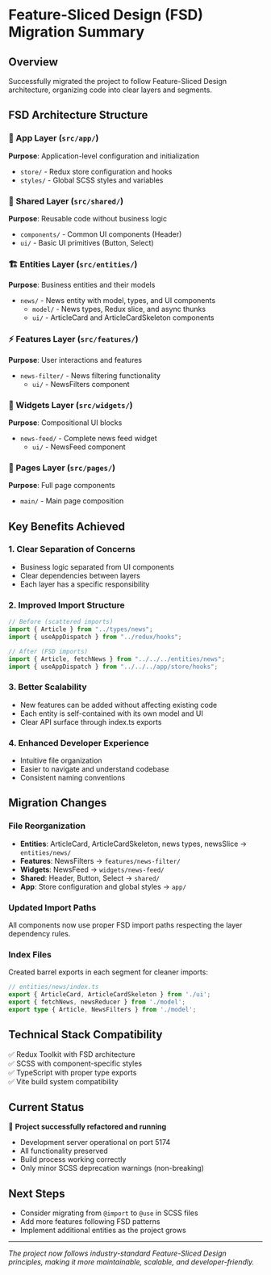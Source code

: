 # Feature-Sliced Design (FSD) Migration Summary

## Overview
Successfully migrated the project to follow Feature-Sliced Design architecture, organizing code into clear layers and segments.

## FSD Architecture Structure

### 🔧 App Layer (`src/app/`)
**Purpose**: Application-level configuration and initialization
- `store/` - Redux store configuration and hooks
- `styles/` - Global SCSS styles and variables

### 🧩 Shared Layer (`src/shared/`)
**Purpose**: Reusable code without business logic
- `components/` - Common UI components (Header)
- `ui/` - Basic UI primitives (Button, Select)

### 🏗️ Entities Layer (`src/entities/`)
**Purpose**: Business entities and their models
- `news/` - News entity with model, types, and UI components
  - `model/` - News types, Redux slice, and async thunks
  - `ui/` - ArticleCard and ArticleCardSkeleton components

### ⚡ Features Layer (`src/features/`)
**Purpose**: User interactions and features
- `news-filter/` - News filtering functionality
  - `ui/` - NewsFilters component

### 🔧 Widgets Layer (`src/widgets/`)
**Purpose**: Compositional UI blocks
- `news-feed/` - Complete news feed widget
  - `ui/` - NewsFeed component

### 📄 Pages Layer (`src/pages/`)
**Purpose**: Full page components
- `main/` - Main page composition

## Key Benefits Achieved

### 1. **Clear Separation of Concerns**
- Business logic separated from UI components
- Clear dependencies between layers
- Each layer has a specific responsibility

### 2. **Improved Import Structure**
```typescript
// Before (scattered imports)
import { Article } from "../types/news";
import { useAppDispatch } from "../redux/hooks";

// After (FSD imports)
import { Article, fetchNews } from "../../../entities/news";
import { useAppDispatch } from "../../../app/store/hooks";
```

### 3. **Better Scalability**
- New features can be added without affecting existing code
- Each entity is self-contained with its own model and UI
- Clear API surface through index.ts exports

### 4. **Enhanced Developer Experience**
- Intuitive file organization
- Easier to navigate and understand codebase
- Consistent naming conventions

## Migration Changes

### File Reorganization
- **Entities**: ArticleCard, ArticleCardSkeleton, news types, newsSlice → `entities/news/`
- **Features**: NewsFilters → `features/news-filter/`
- **Widgets**: NewsFeed → `widgets/news-feed/`
- **Shared**: Header, Button, Select → `shared/`
- **App**: Store configuration and global styles → `app/`

### Updated Import Paths
All components now use proper FSD import paths respecting the layer dependency rules.

### Index Files
Created barrel exports in each segment for cleaner imports:
```typescript
// entities/news/index.ts
export { ArticleCard, ArticleCardSkeleton } from './ui';
export { fetchNews, newsReducer } from './model';
export type { Article, NewsFilters } from './model';
```

## Technical Stack Compatibility
✅ Redux Toolkit with FSD architecture  
✅ SCSS with component-specific styles  
✅ TypeScript with proper type exports  
✅ Vite build system compatibility  

## Current Status
🚀 **Project successfully refactored and running**
- Development server operational on port 5174
- All functionality preserved
- Build process working correctly
- Only minor SCSS deprecation warnings (non-breaking)

## Next Steps
- Consider migrating from `@import` to `@use` in SCSS files
- Add more features following FSD patterns
- Implement additional entities as the project grows

---
*The project now follows industry-standard Feature-Sliced Design principles, making it more maintainable, scalable, and developer-friendly.*